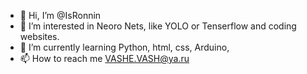 - 👋 Hi, I’m @IsRonnin
- 👀 I’m interested in  Neoro Nets, like YOLO or Tenserflow and coding websites.
- 🌱 I’m currently learning  Python, html, css, Arduino, 
- 📫 How to reach me VASHE.VASH@ya.ru

<!---
IsRonnin/IsRonnin is a ✨ special ✨ repository because its `README.md` (this file) appears on your GitHub profile.
You can click the Preview link to take a look at your changes.
--->
